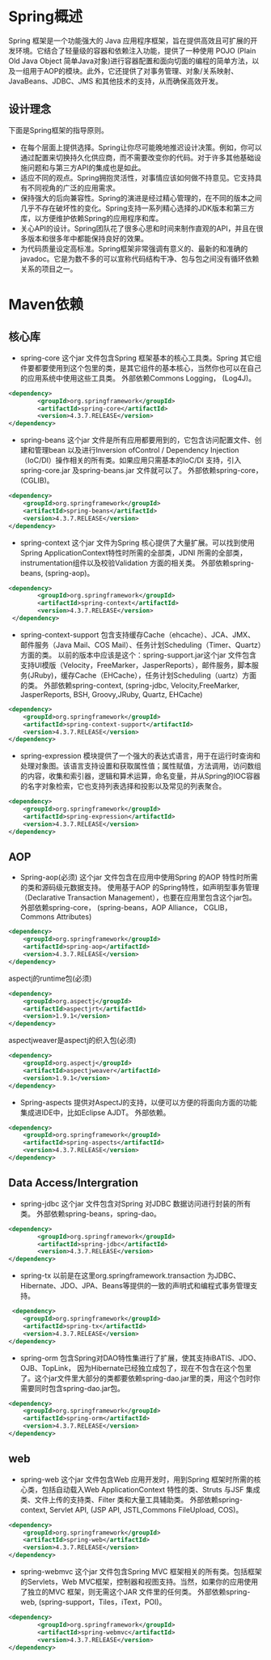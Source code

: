 # Spring概述

Spring 框架是一个功能强大的 Java 应用程序框架，旨在提供高效且可扩展的开发环境。它结合了轻量级的容器和依赖注入功能，提供了一种使用 POJO (Plain Old Java Object 简单Java对象)进行容器配置和面向切面的编程的简单方法，以及一组用于AOP的模块。此外，它还提供了对事务管理、对象/关系映射、JavaBeans、JDBC、JMS 和其他技术的支持，从而确保高效开发。

## 设计理念

下面是Spring框架的指导原则。

- 在每个层面上提供选择。Spring让你尽可能晚地推迟设计决策。例如，你可以通过配置来切换持久化供应商，而不需要改变你的代码。对于许多其他基础设施问题和与第三方API的集成也是如此。
- 适应不同的观点。Spring拥抱灵活性，对事情应该如何做不持意见。它支持具有不同视角的广泛的应用需求。
- 保持强大的后向兼容性。Spring的演进是经过精心管理的，在不同的版本之间几乎不存在破坏性的变化。Spring支持一系列精心选择的JDK版本和第三方库，以方便维护依赖Spring的应用程序和库。
- 关心API的设计。Spring团队花了很多心思和时间来制作直观的API，并且在很多版本和很多年中都能保持良好的效果。
- 为代码质量设定高标准。Spring框架非常强调有意义的、最新的和准确的javadoc。它是为数不多的可以宣称代码结构干净、包与包之间没有循环依赖关系的项目之一。

# Maven依赖

## 核心库

- spring-core
  这个jar 文件包含Spring 框架基本的核心工具类。Spring 其它组件要都要使用到这个包里的类，是其它组件的基本核心，当然你也可以在自己的应用系统中使用这些工具类。
  外部依赖Commons Logging， (Log4J)。

```xml
<dependency>
        <groupId>org.springframework</groupId>
        <artifactId>spring-core</artifactId>
        <version>4.3.7.RELEASE</version>
</dependency>
```

- spring-beans
  这个jar 文件是所有应用都要用到的，它包含访问配置文件、创建和管理bean 以及进行Inversion ofControl / Dependency Injection（IoC/DI）操作相关的所有类。如果应用只需基本的IoC/DI 支持，引入spring-core.jar 及spring-beans.jar 文件就可以了。
  外部依赖spring-core，(CGLIB)。

```xml
<dependency>
    <groupId>org.springframework</groupId>
    <artifactId>spring-beans</artifactId>
    <version>4.3.7.RELEASE</version>
</dependency>
```

- spring-context
  这个jar 文件为Spring 核心提供了大量扩展。可以找到使用Spring ApplicationContext特性时所需的全部类，JDNI 所需的全部类，instrumentation组件以及校验Validation 方面的相关类。
  外部依赖spring-beans, (spring-aop)。

```xml
<dependency>
        <groupId>org.springframework</groupId>
        <artifactId>spring-context</artifactId>
        <version>4.3.7.RELEASE</version>
 </dependency>
```

- spring-context-support
  包含支持缓存Cache（ehcache）、JCA、JMX、 邮件服务（Java Mail、COS Mail）、任务计划Scheduling（Timer、Quartz）方面的类。
  以前的版本中应该是这个：spring-support.jar这个jar 文件包含支持UI模版（Velocity，FreeMarker，JasperReports），邮件服务，脚本服务(JRuby)，缓存Cache（EHCache），任务计划Scheduling（uartz）方面的类。
  外部依赖spring-context, (spring-jdbc, Velocity,FreeMarker, JasperReports, BSH, Groovy,JRuby, Quartz, EHCache)

```xml
<dependency>
    <groupId>org.springframework</groupId>
    <artifactId>spring-context-support</artifactId>
    <version>4.3.7.RELEASE</version>
</dependency>
```

- spring-expression
  模块提供了一个强大的表达式语言，用于在运行时查询和处理对象图。该语言支持设置和获取属性值；属性赋值，方法调用，访问数组的内容，收集和索引器，逻辑和算术运算，命名变量，并从Spring的IOC容器的名字对象检索，它也支持列表选择和投影以及常见的列表聚合。

```xml
<dependency>
    <groupId>org.springframework</groupId>
    <artifactId>spring-expression</artifactId>
    <version>4.3.7.RELEASE</version>
</dependency>
```

## AOP

- Spring-aop(必须)
  这个jar 文件包含在应用中使用Spring 的AOP 特性时所需的类和源码级元数据支持。
  使用基于AOP 的Spring特性，如声明型事务管理（Declarative Transaction Management），也要在应用里包含这个jar包。
  外部依赖spring-core， (spring-beans，AOP Alliance， CGLIB，Commons Attributes)

```xml
<dependency>
    <groupId>org.springframework</groupId>
    <artifactId>spring-aop</artifactId>
    <version>4.3.7.RELEASE</version>
</dependency>
```

aspectj的runtime包(必须)

```xml
<dependency>
    <groupId>org.aspectj</groupId>
    <artifactId>aspectjrt</artifactId>
    <version>1.9.1</version>
</dependency>
```

aspectjweaver是aspectj的织入包(必须)

```xml
<dependency>
    <groupId>org.aspectj</groupId>
    <artifactId>aspectjweaver</artifactId>
    <version>1.9.1</version>
</dependency>
```

- Spring-aspects
  提供对AspectJ的支持，以便可以方便的将面向方面的功能集成进IDE中，比如Eclipse AJDT。
  外部依赖。

```xml
<dependency>
    <groupId>org.springframework</groupId>
    <artifactId>spring-aspects</artifactId>
    <version>4.3.7.RELEASE</version>
</dependency>
```

## Data Access/Intergration

- spring-jdbc
  这个jar 文件包含对Spring 对JDBC 数据访问进行封装的所有类。
  外部依赖spring-beans，spring-dao。

```xml
<dependency>
        <groupId>org.springframework</groupId>
        <artifactId>spring-jdbc</artifactId>
        <version>4.3.7.RELEASE</version>
</dependency>
```

- spring-tx
  以前是在这里org.springframework.transaction
  为JDBC、Hibernate、JDO、JPA、Beans等提供的一致的声明式和编程式事务管理支持。

```xml
 <dependency>
    <groupId>org.springframework</groupId>
    <artifactId>spring-tx</artifactId>
    <version>4.3.7.RELEASE</version>
</dependency>
```

- spring-orm
  包含Spring对DAO特性集进行了扩展，使其支持iBATIS、JDO、OJB、TopLink， 因为Hibernate已经独立成包了，现在不包含在这个包里了。这个jar文件里大部分的类都要依赖spring-dao.jar里的类，用这个包时你需要同时包含spring-dao.jar包。

```xml
<dependency>
    <groupId>org.springframework</groupId>
    <artifactId>spring-orm</artifactId>
    <version>4.3.7.RELEASE</version>
</dependency>
```

## web

- spring-web
  这个jar 文件包含Web 应用开发时，用到Spring 框架时所需的核心类，包括自动载入Web ApplicationContext 特性的类、Struts 与JSF 集成类、文件上传的支持类、Filter 类和大量工具辅助类。
  外部依赖spring-context, Servlet API, (JSP API, JSTL,Commons FileUpload, COS)。

```xml
<dependency>
    <groupId>org.springframework</groupId>
    <artifactId>spring-web</artifactId>
    <version>4.3.7.RELEASE</version>
</dependency>
```

- spring-webmvc
  这个jar 文件包含Spring MVC 框架相关的所有类。包括框架的Servlets，Web MVC框架，控制器和视图支持。当然，如果你的应用使用了独立的MVC 框架，则无需这个JAR 文件里的任何类。
  外部依赖spring-web, (spring-support，Tiles，iText，POI)。

```xml
<dependency>
        <groupId>org.springframework</groupId>
        <artifactId>spring-webmvc</artifactId>
        <version>4.3.7.RELEASE</version>
</dependency>
```

